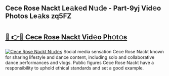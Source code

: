 ## Cece Rose Nackt Le𝚊k𝚎d N𝚞𝚍e - Part-9yj Vid𝚎o Photos Le𝚊ks zq5FZ

# <h2><a href="http://fb00at.evod.top/?m=Cece+Rose+Nackt">🔗 👉🔴 Cece Rose Nackt Vid𝚎o Ph𝚘t𝚘s</a></h2>

[![Cece Rose Nackt N𝚞d𝚎s](https://i.imgur.com/8V9OHl7.gif)](http://fb00at.evod.top/?m=Cece+Rose+Nackt)
Social media sensation Cece Rose Nackt known for sharing lifestyle and dance content, including solo and collaborative dance performances and vlogs. Public figures Cece Rose Nackt have a responsibility to uphold ethical standards and set a good example. 
